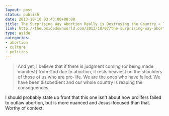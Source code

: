 ```yaml
---
layout: post
status: publish
date: 2013-10-10 03:43:00+00:00
title: The Surprising Way Abortion Really is Destroying the Country « The Upside Down World
link: http://theupsidedownworld.com/2013/10/07/the-surprising-way-abortion-really-is-destroying-the-country/
type: aside
categories:
- abortion
- culture
- politics
---
```


> And yet, I believe that if there is judgment coming (or being made manifest) from God due to abortion, it rests heaviest on the shoulders of those of us who are pro-life. We are the ones who have failed. We have been disobedient and our whole country is reaping the consequences.

I should probably state up front that this one isn't about how prolifers failed to outlaw abortion, but is more nuanced and Jesus-focused than that. Worthy of context.
